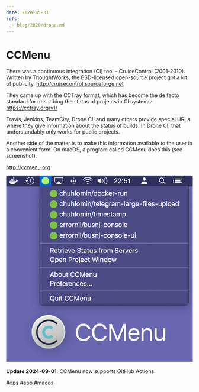 ```yaml
---
date: 2020-05-31
refs:
  - blog/2020/drone.md
---
```


# CCMenu

There was a continuous integration (CI) tool – CruiseControl (2001-2010).
Written by ThoughtWorks, the BSD-licensed open-source project got a lot of publicity.
http://cruisecontrol.sourceforge.net

They came up with the CCTray format, which has become the de facto standard for describing the status of projects in CI systems:
https://cctray.org/v1/

Travis, Jenkins, TeamCity, Drone CI, and many others provide special URLs where they give information about the status of builds.
In Drone CI, that understandably only works for public projects.

Another side of the matter is to make this information available to the user in a convenient form.
On macOS, a program called CCMenu does this (see screenshot).

http://ccmenu.org

![CCMenu promo](ccmenu.png "CCMenu promo")

**Update 2024-09-01**: CCMenu now supports GitHub Actions.

#ops #app #macos
